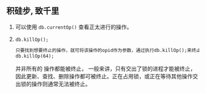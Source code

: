 ## 积硅步, 致千里

1. 可以使用 `db.currentOp()` 查看正太进行的操作。

2. `db.killOp();` 

   ```html
   只要找到想要终止的操作，就可将该操作的opid作为参数，通过执行db.killOp();来终止该操作的执行
   db.killOp(64);
   ```

   并非所有的 操作都能被终止， 一般来讲，只有交出了锁的进程才能被终止，因此更新、查找、删除操作都可被终止。正在占用锁，或正在等待其他操作交出锁的操作则通常无法被终止。